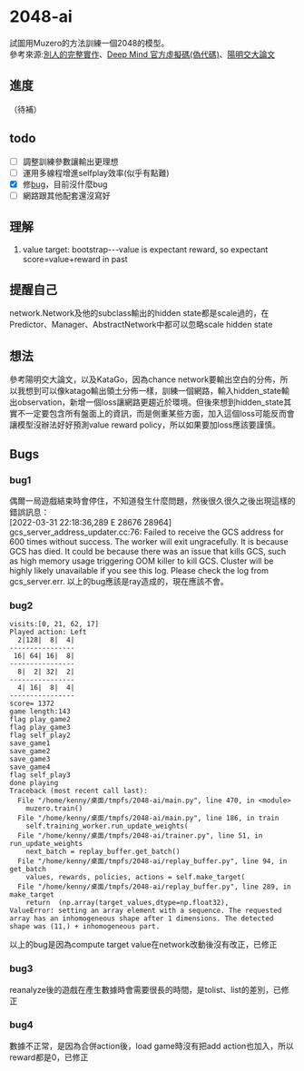 # 2048-ai  
試圖用Muzero的方法訓練一個2048的模型。  
參考來源:[別人的完整實作](https://github.com/werner-duvaud/muzero-general)、[Deep Mind 官方虛擬碼(偽代碼)](https://arxiv.org/src/1911.08265v2/anc/pseudocode.py)、[陽明交大論文](https://hdl.handle.net/11296/amnm56)
## 進度  
（待補）
## todo  
- [ ] 調整訓練參數讓輸出更理想  
- [ ] 運用多線程增進selfplay效率(似乎有點難)  
- [X] 修[bug](#Bugs)，目前沒什麼bug
- [ ] 網路跟其他配套還沒寫好
## 理解
1. value target: bootstrap---value is expectant reward, so expectant score=value+reward in past
## 提醒自己
network.Network及他的subclass輸出的hidden state都是scale過的，在Predictor、Manager、AbstractNetwork中都可以忽略scale hidden state
## 想法
參考陽明交大論文，以及KataGo，因為chance network要輸出空白的分佈，所以我想到可以像katago輸出領土分佈一樣，訓練一個網路，輸入hidden_state輸出observation，新增一個loss讓網路更趨近於環境。但後來想到hidden_state其實不一定要包含所有盤面上的資訊，而是側重某些方面，加入這個loss可能反而會讓模型沒辦法好好預測value reward policy，所以如果要加loss應該要謹慎。  
## Bugs
### bug1
偶爾一局遊戲結束時會停住，不知道發生什麼問題，然後很久很久之後出現這樣的錯誤訊息：  
[2022-03-31 22:18:36,289 E 28676 28964] gcs_server_address_updater.cc:76: Failed to receive the GCS address for 600 times without success. The worker will exit ungracefully. It is because GCS has died. It could be because there was an issue that kills GCS, such as high memory usage triggering OOM killer to kill GCS. Cluster will be highly likely unavailable if you see this log. Please check the log from gcs_server.err.
以上的bug應該是ray造成的，現在應該不會。  

### bug2
```
visits:[0, 21, 62, 17]
Played action: Left
  2|128|  8|  4|
----------------
 16| 64| 16|  8|
----------------
  8|  2| 32|  2|
----------------
  4| 16|  8|  4|
----------------
score= 1372
game length:143
flag play_game2
flag play_game3
flag self_play2
save_game1
save_game2
save_game3
save_game4
flag self_play3
done playing
Traceback (most recent call last):
  File "/home/kenny/桌面/tmpfs/2048-ai/main.py", line 470, in <module>
    muzero.train()
  File "/home/kenny/桌面/tmpfs/2048-ai/main.py", line 186, in train
    self.training_worker.run_update_weights(
  File "/home/kenny/桌面/tmpfs/2048-ai/trainer.py", line 51, in run_update_weights
    next_batch = replay_buffer.get_batch()
  File "/home/kenny/桌面/tmpfs/2048-ai/replay_buffer.py", line 94, in get_batch
    values, rewards, policies, actions = self.make_target(
  File "/home/kenny/桌面/tmpfs/2048-ai/replay_buffer.py", line 289, in make_target
    return 	(np.array(target_values,dtype=np.float32),
ValueError: setting an array element with a sequence. The requested array has an inhomogeneous shape after 1 dimensions. The detected shape was (11,) + inhomogeneous part.
```
以上的bug是因為compute target value在network改動後沒有改正，已修正
### bug3
reanalyze後的遊戲在產生數據時會需要很長的時間，是tolist、list的差別，已修正
### bug4
數據不正常，是因為合併action後，load game時沒有把add action也加入，所以reward都是0，已修正